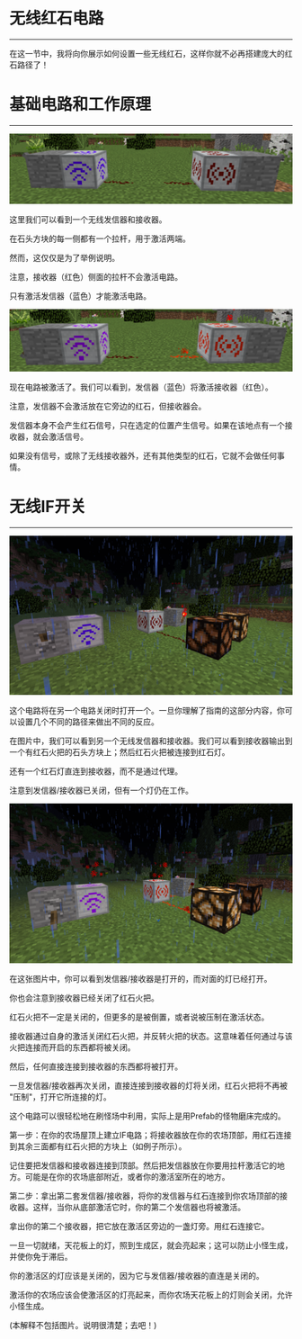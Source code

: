 # 无线红石电路
___

在这一节中，我将向你展示如何设置一些无线红石，这样你就不必再搭建庞大的红石路径了！

# 基础电路和工作原理
___

![基础无线电路](wireless1.png)

这里我们可以看到一个无线发信器和接收器。

在石头方块的每一侧都有一个拉杆，用于激活两端。

然而，这仅仅是为了举例说明。

注意，接收器（红色）侧面的拉杆不会激活电路。

只有激活发信器（蓝色）才能激活电路。

![一个激活的无线电路](wireless2.png)

现在电路被激活了。我们可以看到，发信器（蓝色）将激活接收器（红色）。

注意，发信器不会激活放在它旁边的红石，但接收器会。

发信器本身不会产生红石信号，只在选定的位置产生信号。如果在该地点有一个接收器，就会激活信号。

如果没有信号，或除了无线接收器外，还有其他类型的红石，它就不会做任何事情。

# 无线IF开关
___

![无线IF电路](wirelessif1.png)

这个电路将在另一个电路关闭时打开一个。一旦你理解了指南的这部分内容，你可以设置几个不同的路径来做出不同的反应。

在图片中，我们可以看到另一个无线发信器和接收器。我们可以看到接收器输出到一个有红石火把的石头方块上；然后红石火把被连接到红石灯。

还有一个红石灯直连到接收器，而不是通过代理。

注意到发信器/接收器已关闭，但有一个灯仍在工作。

![无线IF电路](wirelessif2.png)

在这张图片中，你可以看到发信器/接收器是打开的，而对面的灯已经打开。

你也会注意到接收器已经关闭了红石火把。

红石火把不一定是关闭的，但更多的是被倒置，或者说被压制在激活状态。

接收器通过自身的激活关闭红石火把，并反转火把的状态。这意味着任何通过与该火把连接而开启的东西都将被关闭。

然后，任何直接连接到接收器的东西都将被打开。

一旦发信器/接收器再次关闭，直接连接到接收器的灯将关闭，红石火把将不再被 "压制"，打开它所连接的灯。


这个电路可以很轻松地在刷怪场中利用，实际上是用Prefab的怪物磨床完成的。

第一步：在你的农场屋顶上建立IF电路；将接收器放在你的农场顶部，用红石连接到其余三面都有红石火把的方块上（如例子所示）。

记住要把发信器和接收器连接到顶部。然后把发信器放在你要用拉杆激活它的地方。可能是在你的农场底部附近，或者你的激活室所在的地方。

第二步：拿出第二套发信器/接收器，将你的发信器与红石连接到你农场顶部的接收器。这样，当你从底部激活它时，你的第二个发信器也将被激活。

拿出你的第二个接收器，把它放在激活区旁边的一盏灯旁。用红石连接它。


一旦一切就绪，天花板上的灯，照到生成区，就会亮起来；这可以防止小怪生成，并使你免于滞后。

你的激活区的灯应该是关闭的，因为它与发信器/接收器的直连是关闭的。

激活你的农场应该会使激活区的灯亮起来，而你农场天花板上的灯则会关闭，允许小怪生成。


(本解释不包括图片。说明很清楚；去吧！)

